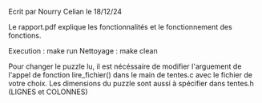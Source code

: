 Ecrit par Nourry Celian le 18/12/24

Le rapport.pdf explique les fonctionnalités et le fonctionnement des fonctions.

Execution :
    make run
Nettoyage : 
    make clean

Pour changer le puzzle lu, il est nécéssaire de modifier l'arguement de l'appel de fonction lire_fichier() dans le main de tentes.c avec le fichier de votre choix.
Les dimensions du puzzle sont aussi à spécifier dans tentes.h (LIGNES et COLONNES)
